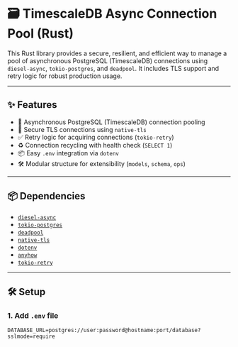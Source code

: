 # 🗃️ TimescaleDB Async Connection Pool (Rust)

This Rust library provides a secure, resilient, and efficient way to manage a pool of asynchronous PostgreSQL (TimescaleDB) connections using `diesel-async`, `tokio-postgres`, and `deadpool`. It includes TLS support and retry logic for robust production usage.

---

## ✨ Features

- 🔁 Asynchronous PostgreSQL (TimescaleDB) connection pooling
- 🔐 Secure TLS connections using `native-tls`
- ✅ Retry logic for acquiring connections (`tokio-retry`)
- ♻️ Connection recycling with health check (`SELECT 1`)
- 📦 Easy `.env` integration via `dotenv`
- 🛠️ Modular structure for extensibility (`models`, `schema`, `ops`)

---

## 📦 Dependencies

- [`diesel-async`](https://docs.rs/diesel-async)
- [`tokio-postgres`](https://docs.rs/tokio-postgres)
- [`deadpool`](https://docs.rs/deadpool)
- [`native-tls`](https://docs.rs/native-tls)
- [`dotenv`](https://docs.rs/dotenv)
- [`anyhow`](https://docs.rs/anyhow)
- [`tokio-retry`](https://docs.rs/tokio-retry)

---

## 🛠️ Setup

### 1. Add `.env` file

```env
DATABASE_URL=postgres://user:password@hostname:port/database?sslmode=require
